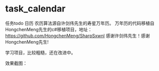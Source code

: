 # task_calendar
任务todo 日历 农历算法源自许剑伟先生的寿星万年历。
万年历的代码移植自HongchenMeng先生的c#移植项目，地址：https://github.com/HongchenMeng/SharpSxwnl
感谢许剑伟先生！感谢HongchenMeng先生!

学习项目，比较粗糙，还在改进中。

效果截图：
![]()
